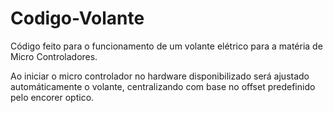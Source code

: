 # Codigo-Volante

Código feito para o funcionamento de um volante elétrico para a matéria de Micro Controladores.

Ao iniciar o micro controlador no hardware disponibilizado será ajustado automáticamente o volante, centralizando com base no offset predefinido pelo encorer optico.
